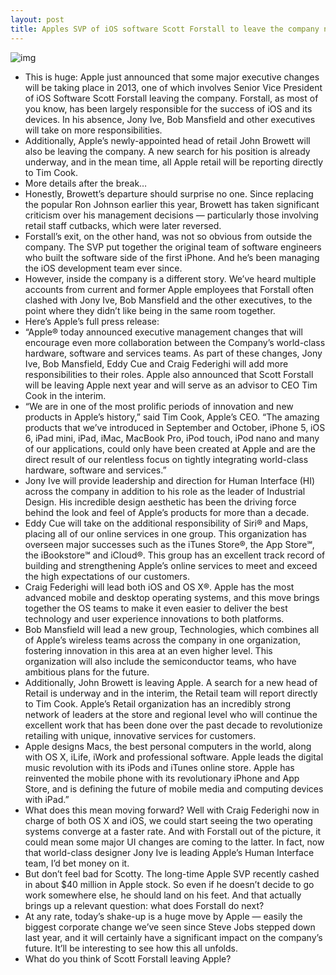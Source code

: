 ```yaml
---
layout: post
title: Apples SVP of iOS software Scott Forstall to leave the company next year
---
```

![img](http://media.idownloadblog.com/wp-content/uploads/2012/09/scott-forstall.png)
* This is huge: Apple just announced that some major executive changes will be taking place in 2013, one of which involves Senior Vice President of iOS Software Scott Forstall leaving the company. Forstall, as most of you know, has been largely responsible for the success of iOS and its devices. In his absence, Jony Ive, Bob Mansfield and other executives will take on more responsibilities.
* Additionally, Apple’s newly-appointed head of retail John Browett will also be leaving the company. A new search for his position is already underway, and in the mean time, all Apple retail will be reporting directly to Tim Cook.
* More details after the break…
* Honestly, Browett’s departure should surprise no one. Since replacing the popular Ron Johnson earlier this year, Browett has taken significant criticism over his management decisions — particularly those involving retail staff cutbacks, which were later reversed.
* Forstall’s exit, on the other hand, was not so obvious from outside the company. The SVP put together the original team of software engineers who built the software side of the first iPhone. And he’s been managing the iOS development team ever since.
* However, inside the company is a different story. We’ve heard multiple accounts from current and former Apple employees that Forstall often clashed with Jony Ive, Bob Mansfield and the other executives, to the point where they didn’t like being in the same room together.
* Here’s Apple’s full press release:
* “Apple® today announced executive management changes that will encourage even more collaboration between the Company’s world-class hardware, software and services teams. As part of these changes, Jony Ive, Bob Mansfield, Eddy Cue and Craig Federighi will add more responsibilities to their roles. Apple also announced that Scott Forstall will be leaving Apple next year and will serve as an advisor to CEO Tim Cook in the interim.
* “We are in one of the most prolific periods of innovation and new products in Apple’s history,” said Tim Cook, Apple’s CEO. “The amazing products that we’ve introduced in September and October, iPhone 5, iOS 6, iPad mini, iPad, iMac, MacBook Pro, iPod touch, iPod nano and many of our applications, could only have been created at Apple and are the direct result of our relentless focus on tightly integrating world-class hardware, software and services.”
* Jony Ive will provide leadership and direction for Human Interface (HI) across the company in addition to his role as the leader of Industrial Design. His incredible design aesthetic has been the driving force behind the look and feel of Apple’s products for more than a decade.
* Eddy Cue will take on the additional responsibility of Siri® and Maps, placing all of our online services in one group. This organization has overseen major successes such as the iTunes Store®, the App Store℠, the iBookstore℠ and iCloud®. This group has an excellent track record of building and strengthening Apple’s online services to meet and exceed the high expectations of our customers.
* Craig Federighi will lead both iOS and OS X®. Apple has the most advanced mobile and desktop operating systems, and this move brings together the OS teams to make it even easier to deliver the best technology and user experience innovations to both platforms.
* Bob Mansfield will lead a new group, Technologies, which combines all of Apple’s wireless teams across the company in one organization, fostering innovation in this area at an even higher level. This organization will also include the semiconductor teams, who have ambitious plans for the future.
* Additionally, John Browett is leaving Apple. A search for a new head of Retail is underway and in the interim, the Retail team will report directly to Tim Cook. Apple’s Retail organization has an incredibly strong network of leaders at the store and regional level who will continue the excellent work that has been done over the past decade to revolutionize retailing with unique, innovative services for customers.
* Apple designs Macs, the best personal computers in the world, along with OS X, iLife, iWork and professional software. Apple leads the digital music revolution with its iPods and iTunes online store. Apple has reinvented the mobile phone with its revolutionary iPhone and App Store, and is defining the future of mobile media and computing devices with iPad.”
* What does this mean moving forward? Well with Craig Federighi now in charge of both OS X and iOS, we could start seeing the two operating systems converge at a faster rate. And with Forstall out of the picture, it could mean some major UI changes are coming to the latter. In fact, now that world-class designer Jony Ive is leading Apple’s Human Interface team, I’d bet money on it.
* But don’t feel bad for Scotty. The long-time Apple SVP recently cashed in about $40 million in Apple stock. So even if he doesn’t decide to go work somewhere else, he should land on his feet. And that actually brings up a relevant question: what does Forstall do next?
* At any rate, today’s shake-up is a huge move by Apple — easily the biggest corporate change we’ve seen since Steve Jobs stepped down last year, and it will certainly have a significant impact on the company’s future. It’ll be interesting to see how this all unfolds.
* What do you think of Scott Forstall leaving Apple?


